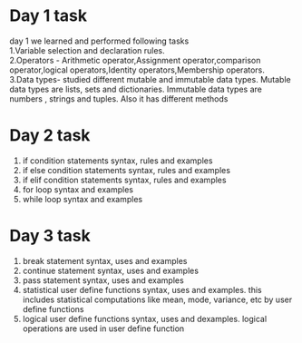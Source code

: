 # Day 1 task      
day 1 we learned and performed following tasks    
1.Variable selection and declaration rules.                    
2.Operators - Arithmetic operator,Assignment operator,comparison operator,logical operators,Identity operators,Membership operators.                
3.Data types- studied different mutable and immutable data types. Mutable data types are lists, sets and dictionaries. Immutable data types are numbers , strings and tuples. Also it has different methods                     

# Day 2 task     
1. if condition statements syntax, rules and examples          
2. if else condition statements syntax, rules and examples          
3. if elif condition statements syntax, rules and examples         
4. for loop syntax and examples
5. while loop syntax and examples

# Day 3 task         
1. break statement syntax, uses and examples          
2. continue statement syntax, uses and examples            
3. pass statement syntax, uses and examples                                
4. statistical user define functions syntax, uses and examples. this includes statistical computations like mean, mode, variance, etc by user define functions        
5. logical user define functions syntax, uses and dexamples. logical operations are used in user define function                         
